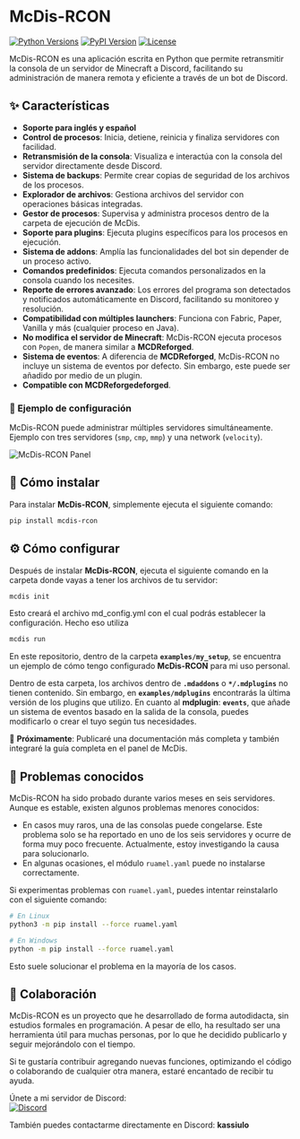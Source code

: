 # McDis-RCON
[![Python Versions](https://img.shields.io/pypi/pyversions/mcdis_rcon.svg?maxAge=3600)](https://pypi.org/project/mcdis_rcon)
[![PyPI Version](https://img.shields.io/pypi/v/mcdis_rcon.svg)](https://pypi.org/project/mcdis_rcon)
[![License](https://img.shields.io/github/license/mjpr-3435/McDis-RCON.svg)](https://github.com/mjpr-3435/McDis-RCON/blob/master/LICENSE)

McDis-RCON es una aplicación escrita en Python que permite retransmitir la consola de un servidor de Minecraft a Discord, facilitando su administración de manera remota y eficiente a través de un bot de Discord.  

## ✨ Características  

- **Soporte para inglés y español**
- **Control de procesos**: Inicia, detiene, reinicia y finaliza servidores con facilidad.  
- **Retransmisión de la consola**: Visualiza e interactúa con la consola del servidor directamente desde Discord.  
- **Sistema de backups**: Permite crear copias de seguridad de los archivos de los procesos.
- **Explorador de archivos**: Gestiona archivos del servidor con operaciones básicas integradas.  
- **Gestor de procesos**: Supervisa y administra procesos dentro de la carpeta de ejecución de McDis.  
- **Soporte para plugins**: Ejecuta plugins específicos para los procesos en ejecución.  
- **Sistema de addons**: Amplía las funcionalidades del bot sin depender de un proceso activo.  
- **Comandos predefinidos**: Ejecuta comandos personalizados en la consola cuando los necesites.
- **Reporte de errores avanzado**: Los errores del programa son detectados y notificados automáticamente en Discord, facilitando su monitoreo y resolución.  
- **Compatibilidad con múltiples launchers**: Funciona con Fabric, Paper, Vanilla y más (cualquier proceso en Java). 
- **No modifica el servidor de Minecraft**: McDis-RCON ejecuta procesos con `Popen`, de manera similar a **MCDReforged**.  
- **Sistema de eventos**: A diferencia de **MCDReforged**, McDis-RCON no incluye un sistema de eventos por defecto. Sin embargo, este puede ser añadido por medio de un plugin. 
- **Compatible con MCDReforgedeforged**.  


### 📌 Ejemplo de configuración  
McDis-RCON puede administrar múltiples servidores simultáneamente. Ejemplo con tres servidores (`smp`, `cmp`, `mmp`) y una network (`velocity`).  

![McDis-RCON Panel](https://i.imgur.com/lE4GRIV.png)


## 🚀 Cómo instalar  

Para instalar **McDis-RCON**, simplemente ejecuta el siguiente comando:  

```sh
pip install mcdis-rcon
```


## ⚙️ Cómo configurar  

Después de instalar **McDis-RCON**, ejecuta el siguiente comando en la carpeta donde vayas a tener los archivos de tu servidor:  

```sh
mcdis init
```

Esto creará el archivo md_config.yml con el cual podrás establecer la configuración. Hecho eso utiliza 

```sh
mcdis run
```

En este repositorio, dentro de la carpeta **`examples/my_setup`**, se encuentra un ejemplo de cómo tengo configurado **McDis-RCON** para mi uso personal.  

Dentro de esta carpeta, los archivos dentro de **`.mdaddons`**  o **`*/.mdplugins`** no tienen contenido. Sin embargo, en **`examples/mdplugins`** encontrarás la última versión de los plugins que utilizo. En cuanto al **mdplugin**: **`events`**, que añade un sistema de eventos basado en la salida de la consola, puedes modificarlo o crear el tuyo según tus necesidades. 

📌 **Próximamente**: Publicaré una documentación más completa y también integraré la guía completa en el panel de McDis.  

## 🚧 Problemas conocidos  

McDis-RCON ha sido probado durante varios meses en seis servidores. Aunque es estable, existen algunos problemas menores conocidos:  

- En casos muy raros, una de las consolas puede congelarse. Este problema solo se ha reportado en uno de los seis servidores y ocurre de forma muy poco frecuente. Actualmente, estoy investigando la causa para solucionarlo.  
- En algunas ocasiones, el módulo `ruamel.yaml` puede no instalarse correctamente.  

Si experimentas problemas con `ruamel.yaml`, puedes intentar reinstalarlo con el siguiente comando:  

```sh
# En Linux
python3 -m pip install --force ruamel.yaml

# En Windows
python -m pip install --force ruamel.yaml
```

Esto suele solucionar el problema en la mayoría de los casos.  

## 🤝 Colaboración  

McDis-RCON es un proyecto que he desarrollado de forma autodidacta, sin estudios formales en programación. A pesar de ello, ha resultado ser una herramienta útil para muchas personas, por lo que he decidido publicarlo y seguir mejorándolo con el tiempo.  

Si te gustaría contribuir agregando nuevas funciones, optimizando el código o colaborando de cualquier otra manera, estaré encantado de recibir tu ayuda.  

Únete a mi servidor de Discord:  
[![Discord](https://img.shields.io/badge/Join-Discord-5865F2?logo=discord&logoColor=white)](https://discord.gg/xB9N38HBJY)  

También puedes contactarme directamente en Discord: **kassiulo**  